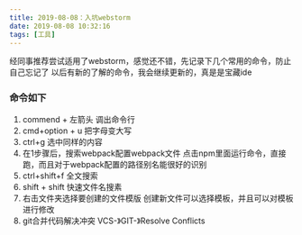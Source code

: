 ```yaml
---
title: 2019-08-08：入坑webstorm
date: 2019-08-08 10:32:16
tags: [工具]
---
```


经同事推荐尝试适用了webstorm，感觉还不错，先记录下几个常用的命令，防止自己忘记了
以后有新的了解的命令，我会继续更新的，真是是宝藏ide

### 命令如下


1. commend + 左箭头     调出命令行
2. cmd+option + u      把字母变大写
3. ctrl+g              选中同样的内容
4. 在1步骤后，搜索webpack配置webpack文件        点击npm里面运行命令，直接跑，而且对于webpack配置的路径别名能很好的识别
5. ctrl+shift+f        全文搜索
6. shift + shift       快速文件名搜素
7. 右击文件夹选择要创建的文件模版                 创建新文件可以选择模板，并且可以对模板进行修改
8. git合并代码解决冲突   VCS-》GIT-》Resolve Conflicts
